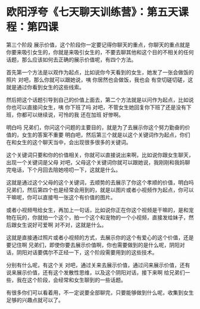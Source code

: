 # 欧阳浮夸《七天聊天训练营》：第五天课程：第四课

第三个阶段 展示价值，这个阶段你一定要记得你聊天的重点，你聊天的重点就是你要来吸引女生的，你就是来吸引女生的，不要去聊其他和这个目的不相关的任何话题，那么应该如何去正确的展示价值呢，有四个方法。

首先第一个方法是以观作为起点，比如说你今天看到的女生，她发了一张会做饭的照片 对吧，那么你就可以跟她说，咦 你居然也会做饭，我也会 有空切磋切磋，这就是通过你看到女生的这些线索。

然后把这个话题引导到自己的价值上面去，第二个方法就是以问作为起点，比如说你也可以直接问女生，咦 你下班了吗 对吧，不管女生她回复你下班了还是没有下班，你都可以继续说，可怜的我 还在加班 好惨啊。

明白吗 兄弟们，你问这个问题的主要目的，就是为了去展示你这个努力勤奋的价值的，女生的答案不重要 明白吧，然后第三个就是以这个关键词作为起点，你们在和女生的这个聊天当中，会出现很多很多的关键词。

这个关键词只要和你的价值相关，你就可以直接说出来啊，比如说你跟女生聊天，出现一个关键词是父母 对吧，父母这个关键词你就可以跟她说，我刚刚和我妈聊完电话，下个月回去陪她唠叨一下，这就是什么。

这就是通过这个父母的这个关键词，去顺势的去展示了你这个孝顺的价值，明白吗 兄弟们，然后第四个也是经常会用到的，就是以图片或者小视频作为起点，你可以干嘛呢，你可以直接甩一张这个有价值的图片。

或者小视频甩给女生，再加上一句话，比如说你正在你这个视频是干嘛的，是和宠物在玩的，你就拍一个这个，拍一个这个和宠物的一个小视频，直接发给妹子，然后跟女生说好可爱啊 对不对，这就是什么。

这就是直接通过照片或者小视频的方式，去展示你的这个有爱心的这个价值，还是要记住啊 兄弟们，即使你要去展示价值啊，你也需要做到的是什么呢，阴阳对话，阴阳对话要偶尔不正经一下，这个阶段需要用到的这些技术。

分别有什么呢，有这个关 对吧，通过关来去展示价值，通过问来展示价值，还有说来展示价值，还有这个发散性思维，以及这个阴阳对话，接下来啊 给兄弟们一些，我在这个阶段，会经常和女生聊到的一些话题。

有很多你们可以看着用，不一定说要全部聊完，只要能够做到什么呢，收集到女生足够的兴趣点就可以了。